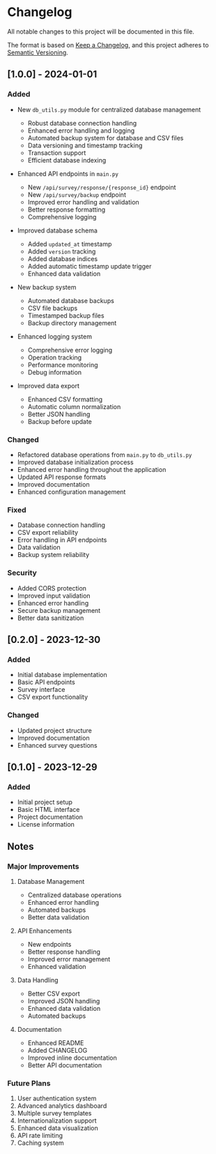 # Changelog

All notable changes to this project will be documented in this file.

The format is based on [Keep a Changelog](https://keepachangelog.com/en/1.0.0/),
and this project adheres to [Semantic Versioning](https://semver.org/spec/v2.0.0.html).

## [1.0.0] - 2024-01-01

### Added
- New `db_utils.py` module for centralized database management
  - Robust database connection handling
  - Enhanced error handling and logging
  - Automated backup system for database and CSV files
  - Data versioning and timestamp tracking
  - Transaction support
  - Efficient database indexing

- Enhanced API endpoints in `main.py`
  - New `/api/survey/response/{response_id}` endpoint
  - New `/api/survey/backup` endpoint
  - Improved error handling and validation
  - Better response formatting
  - Comprehensive logging

- Improved database schema
  - Added `updated_at` timestamp
  - Added `version` tracking
  - Added database indices
  - Added automatic timestamp update trigger
  - Enhanced data validation

- New backup system
  - Automated database backups
  - CSV file backups
  - Timestamped backup files
  - Backup directory management

- Enhanced logging system
  - Comprehensive error logging
  - Operation tracking
  - Performance monitoring
  - Debug information

- Improved data export
  - Enhanced CSV formatting
  - Automatic column normalization
  - Better JSON handling
  - Backup before update

### Changed
- Refactored database operations from `main.py` to `db_utils.py`
- Improved database initialization process
- Enhanced error handling throughout the application
- Updated API response formats
- Improved documentation
- Enhanced configuration management

### Fixed
- Database connection handling
- CSV export reliability
- Error handling in API endpoints
- Data validation
- Backup system reliability

### Security
- Added CORS protection
- Improved input validation
- Enhanced error handling
- Secure backup management
- Better data sanitization

## [0.2.0] - 2023-12-30

### Added
- Initial database implementation
- Basic API endpoints
- Survey interface
- CSV export functionality

### Changed
- Updated project structure
- Improved documentation
- Enhanced survey questions

## [0.1.0] - 2023-12-29

### Added
- Initial project setup
- Basic HTML interface
- Project documentation
- License information

## Notes

### Major Improvements
1. Database Management
   - Centralized database operations
   - Enhanced error handling
   - Automated backups
   - Better data validation

2. API Enhancements
   - New endpoints
   - Better response handling
   - Improved error management
   - Enhanced validation

3. Data Handling
   - Better CSV export
   - Improved JSON handling
   - Enhanced data validation
   - Automated backups

4. Documentation
   - Enhanced README
   - Added CHANGELOG
   - Improved inline documentation
   - Better API documentation

### Future Plans
1. User authentication system
2. Advanced analytics dashboard
3. Multiple survey templates
4. Internationalization support
5. Enhanced data visualization
6. API rate limiting
7. Caching system 